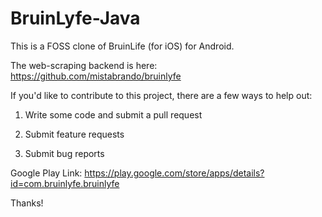 BruinLyfe-Java
==============

This is a FOSS clone of BruinLife (for iOS) for Android.

The web-scraping backend is here: https://github.com/mistabrando/bruinlyfe

If you'd like to contribute to this project, there are a few ways to help out:

1) Write some code and submit a pull request

2) Submit feature requests

3) Submit bug reports

Google Play Link: https://play.google.com/store/apps/details?id=com.bruinlyfe.bruinlyfe

Thanks!
